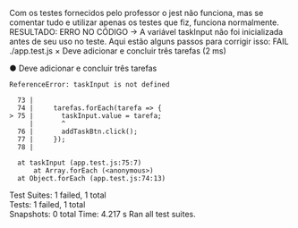 Com os testes fornecidos pelo professor o jest não funciona, mas se comentar tudo e utilizar apenas os testes que fiz, funciona normalmente.
RESULTADO: ERRO NO CÓDIGO ->  A variável taskInput não foi inicializada antes de seu uso no teste. Aqui estão alguns passos para corrigir isso:
FAIL  ./app.test.js
  × Deve adicionar e concluir três tarefas (2 ms)

  ● Deve adicionar e concluir três tarefas

    ReferenceError: taskInput is not defined

      73 |
      74 |     tarefas.forEach(tarefa => {
    > 75 |       taskInput.value = tarefa;
         |       ^
      76 |       addTaskBtn.click();
      77 |     });
      78 |

      at taskInput (app.test.js:75:7)
          at Array.forEach (<anonymous>)
      at Object.forEach (app.test.js:74:13)

Test Suites: 1 failed, 1 total                                                                                                                                                               
Tests:       1 failed, 1 total                                                                                                                                                               
Snapshots:   0 total
Time:        4.217 s
Ran all test suites.


